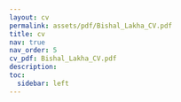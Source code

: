 ```yaml
---
layout: cv
permalink: assets/pdf/Bishal_Lakha_CV.pdf
title: cv
nav: true
nav_order: 5
cv_pdf: Bishal_Lakha_CV.pdf
description: 
toc:
  sidebar: left
---
```

